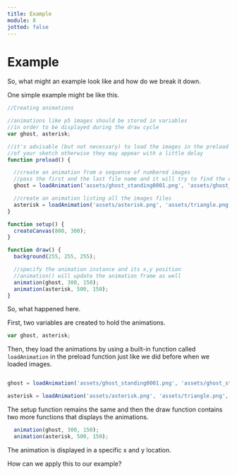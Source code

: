 ```yaml
---
title: Example
module: 8
jotted: false
---
```


# Example

So, what might an example look like and how do we break it down.

One simple example might be like this.

```js
//Creating animations

//animations like p5 images should be stored in variables
//in order to be displayed during the draw cycle
var ghost, asterisk;

//it's advisable (but not necessary) to load the images in the preload function
//of your sketch otherwise they may appear with a little delay
function preload() {

  //create an animation from a sequence of numbered images
  //pass the first and the last file name and it will try to find the ones in between
  ghost = loadAnimation('assets/ghost_standing0001.png', 'assets/ghost_standing0007.png');

  //create an animation listing all the images files
  asterisk = loadAnimation('assets/asterisk.png', 'assets/triangle.png', 'assets/square.png', 'assets/cloud.png', 'assets/star.png', 'assets/mess.png', 'assets/monster.png');
}

function setup() {
  createCanvas(800, 300);
}

function draw() {
  background(255, 255, 255);

  //specify the animation instance and its x,y position
  //animation() will update the animation frame as well
  animation(ghost, 300, 150);
  animation(asterisk, 500, 150);
}

```

So, what happened here.

First, two variables are created to hold the animations.

```js
var ghost, asterisk;
```

Then, they load the animations by using a built-in function called `loadAnimation` in the preload function just like we did before when we loaded images.

```js

ghost = loadAnimation('assets/ghost_standing0001.png', 'assets/ghost_standing0007.png');

asterisk = loadAnimation('assets/asterisk.png', 'assets/triangle.png', 'assets/square.png', 'assets/cloud.png', 'assets/star.png', 'assets/mess.png', 'assets/monster.png');

```

The setup function remains the same and then the draw function contains two more functions that displays the animations.

```js
  animation(ghost, 300, 150);
  animation(asterisk, 500, 150);
```

The animation is displayed in a specific x and y location.

How can we apply this to our example?
